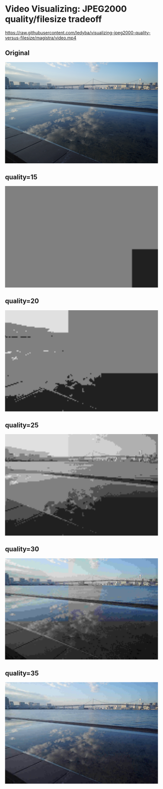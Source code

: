 # Video Visualizing: JPEG2000 quality/filesize tradeoff

https://raw.githubusercontent.com/ledyba/visualizing-jpeg2000-quality-versus-filesize/magistra/video.mp4

## Original
![](original/DSC04751.JPG)

## quality=15
![](decoded/15.png)

## quality=20
![](decoded/20.png)

## quality=25
![](decoded/25.png)

## quality=30
![](decoded/30.png)

## quality=35
![](decoded/35.png)
